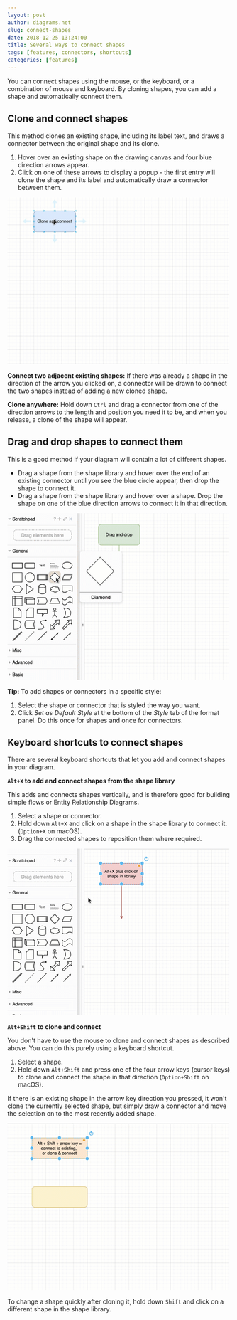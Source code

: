 ```yaml
---
layout: post
author: diagrams.net
slug: connect-shapes
date: 2018-12-25 13:24:00
title: Several ways to connect shapes
tags: [features, connectors, shortcuts]
categories: [features]
---
```


You can connect shapes using the mouse, or the keyboard, or a combination of mouse and keyboard. By cloning shapes, you can add a shape and automatically connect them.

## Clone and connect shapes

This method clones an existing shape, including its label text, and draws a connector between the original shape and its clone.

1. Hover over an existing shape on the drawing canvas and four blue direction arrows appear.
2. Click on one of these arrows to display a popup - the first entry will clone the shape and its label and automatically draw a connector between them.

<img src="/assets/img/blog/clone-connect.gif" alt="Clone and connect by hovering over a shape and clicking on the blue arrows" style="width=100%;max-width:500px;height:auto;" >

**Connect two adjacent existing shapes:** If there was already a shape in the direction of the arrow you clicked on, a connector will be drawn to connect the two shapes instead of adding a new cloned shape.

**Clone anywhere:** Hold down ``Ctrl`` and drag a connector from one of the direction arrows to the length and position you need it to be, and when you release, a clone of the shape will appear.


## Drag and drop shapes to connect them

This is a good method if your diagram will contain a lot of different shapes.

* Drag a shape from the shape library and hover over the end of an existing connector until you see the blue circle appear, then drop the shape to connect it.
* Drag a shape from the shape library and hover over a shape. Drop the shape on one of the blue direction arrows to connect it in that direction.

<img src="/assets/img/blog/drag-and-drop-connect.gif" style="width=100%;max-width:500px;height:auto;" alt="Drag and drop shapes onto the blue direction arrows or connector ends">

**Tip:** To add shapes or connectors in a specific style: 
1. Select the shape or connector that is styled the way you want.
2. Click _Set as Default Style_ at the bottom of the _Style_ tab of the format panel.
Do this once for shapes and once for connectors.

## Keyboard shortcuts to connect shapes

There are several keyboard shortcuts that let you add and connect shapes in your diagram.

**``Alt+X`` to add and connect shapes from the shape library**

This adds and connects shapes vertically, and is therefore good for building simple flows or Entity Relationship Diagrams.

1. Select a shape or connector.
2. Hold down ``Alt+X`` and click on a shape in the shape library to connect it. (``Option+X`` on macOS).
3. Drag the connected shapes to reposition them where required.

<img src="/assets/img/blog/alt-x-add-connect-shortcut.gif" style="width=100%;max-width:500px;height:auto;" alt="Hold down Alt+X and click a shape in the shape library to add it to the drawing canvas and automatically connect it">

**``Alt+Shift`` to clone and connect**

You don't have to use the mouse to clone and connect shapes as described above. You can do this purely using a keyboard shortcut.

1. Select a shape.
2. Hold down ``Alt+Shift`` and press one of the four arrow keys (cursor keys) to clone and connect the shape in that direction (``Option+Shift`` on macOS).

If there is an existing shape in the arrow key direction you pressed, it won't clone the currently selected shape, but simply draw a connector and move the selection on to the most recently added shape.

<img src="/assets/img/blog/alt-shift-arrow-clone-connect-shortcut.gif" style="width=100%;max-width:500px;height:auto;" alt="Clone and connect shapes with the Alt+Shift+Arrow keys shortcut">

To change a shape quickly after cloning it, hold down ``Shift`` and click on a different shape in the shape library.
